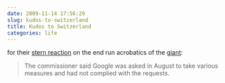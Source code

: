 ```yaml
---
date: 2009-11-14 17:56:29
slug: kudos-to-switzerland
title: Kudos to Switzerland
categories: life
---
```


for their [stern reaction](http://news.bbc.co.uk/1/hi/business/8358908.stm ) on the end run acrobatics of the [giant](http://www.google.com):




> The commissioner said Google was asked in August to take various measures and had not complied with the requests.



